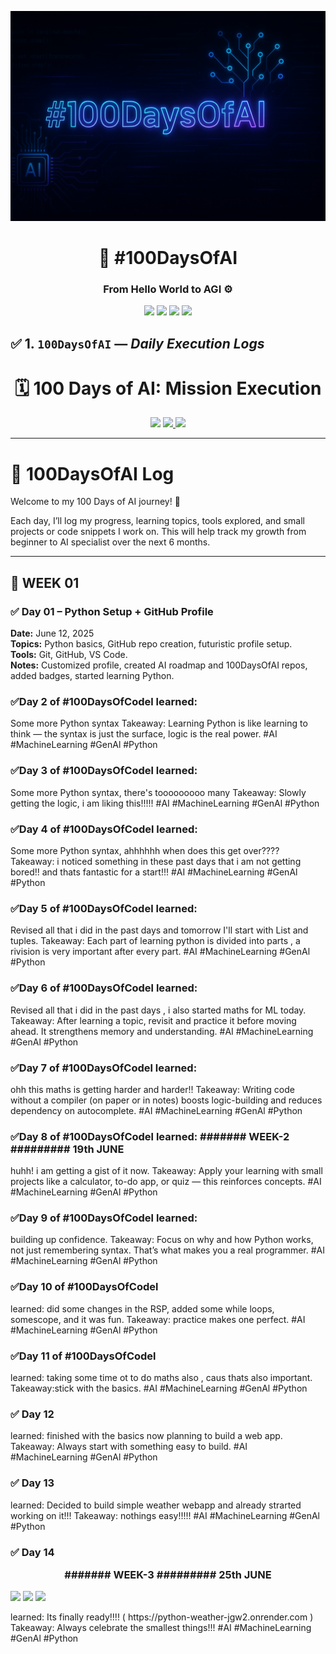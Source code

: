 <p align="center">
  <img src="https://github.com/Princerodricks/100DaysOfAI/blob/main/100daysofai_banner.png" alt="AI Banner" style="max-width: 100%;">
</p>
<h1 align="center">📆 #100DaysOfAI</h1>
<h3 align="center">From Hello World to AGI ⚙️</h3>

<p align="center">
  <img src="https://img.shields.io/badge/Python-FFD43B?style=for-the-badge&logo=python&logoColor=black"/>
  <img src="https://img.shields.io/badge/HuggingFace-FBB040?style=for-the-badge&logo=huggingface&logoColor=black"/>
  <img src="https://img.shields.io/badge/LangChain-0c111f?style=for-the-badge&logo=data:image/svg+xml;base64,...&logoColor=white"/>
  <img src="https://img.shields.io/badge/Transformers-FF6F61?style=for-the-badge&logo=github&logoColor=white"/>
</p>

## ✅ 1. `100DaysOfAI` — _Daily Execution Logs_

<h1 align="center">🗓️ 100 Days of AI: Mission Execution</h1>

<p align="center">
  <img src="https://img.shields.io/badge/Challenge-Active-neon?style=for-the-badge&logo=gitbook&logoColor=black"/>
  <a href="https://github.com/Princerodricks/100DaysOfAI/commits/main">
    <img src="https://img.shields.io/github/last-commit/Princerodricks/100DaysOfAI?style=for-the-badge&color=lightblue" />
  </a>
  <img src="https://img.shields.io/badge/LLMs-LangChain-purple?style=for-the-badge&logo=openai"/>
</p>

---
# 🧠 100DaysOfAI Log

Welcome to my 100 Days of AI journey! 🚀

Each day, I’ll log my progress, learning topics, tools explored, and small projects or code snippets I work on. This will help track my growth from beginner to AI specialist over the next 6 months.

---

## 🾏️ WEEK 01

### ✅ Day 01 – Python Setup + GitHub Profile
**Date:** June 12, 2025  
**Topics:** Python basics, GitHub repo creation, futuristic profile setup.  
**Tools:** Git, GitHub, VS Code.  
**Notes:** Customized profile, created AI roadmap and 100DaysOfAI repos, added badges, started learning Python. 

### ✅Day 2 of #100DaysOfCodel learned:
Some more Python syntax
Takeaway: Learning Python is like learning to think — the syntax is just the surface, logic is the real power. 
#AI #MachineLearning #GenAl #Python

### ✅Day 3 of #100DaysOfCodel learned:
Some more Python syntax, there's tooooooooo many 
Takeaway: Slowly getting the logic, i am liking this!!!!! 
#AI #MachineLearning #GenAl #Python

### ✅Day 4 of #100DaysOfCodel learned:
Some more Python syntax, ahhhhhh when does this get over????
Takeaway: i noticed something in these past days that i am not getting bored!! and thats fantastic for a start!!!
#AI #MachineLearning #GenAl #Python


### ✅Day 5 of #100DaysOfCodel learned:
Revised all that i did in the past days and tomorrow I'll start with List and tuples.
Takeaway: Each part of learning python is divided into parts , a rivision is very important after every part.
#AI #MachineLearning #GenAl #Python

### ✅Day 6 of #100DaysOfCodel learned:
Revised all that i did in the past days , i also started maths for ML today.
Takeaway: After learning a topic, revisit and practice it before moving ahead. It strengthens memory and understanding. 
#AI #MachineLearning #GenAl #Python

### ✅Day 7 of #100DaysOfCodel learned:
ohh this maths is getting harder and harder!!
Takeaway: Writing code without a compiler (on paper or in notes) boosts logic-building and reduces dependency on autocomplete.
#AI #MachineLearning #GenAl #Python

### ✅Day 8 of #100DaysOfCodel learned: ####### WEEK-2 ######### 19th JUNE
huhh! i am getting a gist of it now.
Takeaway: Apply your learning with small projects like a calculator, to-do app, or quiz — this reinforces concepts.
#AI #MachineLearning #GenAl #Python

### ✅Day 9 of #100DaysOfCodel learned:
building up confidence.
Takeaway: Focus on why and how Python works, not just remembering syntax. That’s what makes you a real programmer.
#AI #MachineLearning #GenAl #Python

### ✅Day 10 of #100DaysOfCodel 
learned: did some changes in the RSP, added some while loops, somescope, and it was fun. 
Takeaway: practice makes one perfect. 
#AI #MachineLearning #GenAl #Python

### ✅Day 11 of #100DaysOfCodel 
learned: taking some time ot to do maths also , caus thats also important. 
Takeaway:stick with the basics.
#AI #MachineLearning #GenAl #Python

### ✅ Day 12
learned: finished with the basics now  planning to build a web app. 
Takeaway: Always start with something easy to build.
#AI #MachineLearning #GenAl #Python

### ✅ Day 13
learned: Decided to build simple weather webapp and already strarted working on it!!!
Takeaway: nothings easy!!!!!
#AI #MachineLearning #GenAl #Python

### ✅ Day 14<p align="center"> ####### WEEK-3 ######### 25th JUNE
  <img src="https://img.shields.io/badge/Language-Python3.10+-black?style=for-the-badge&logo=python&logoColor=lightblue" />
  <img src="https://img.shields.io/badge/IDE-VSCode-purple?style=for-the-badge&logo=visualstudiocode" />
  <img src="https://img.shields.io/badge/Track-Beginner→Advanced-neon?style=for-the-badge&logo=github" />
</p>
learned: Its finally ready!!!! ( https://python-weather-jgw2.onrender.com ) 
Takeaway: Always celebrate the smallest things!!!
#AI #MachineLearning #GenAl #Python







